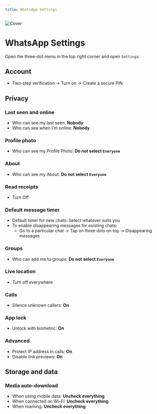 ```yaml
---
title: WhatsApp Settings
---
```


![Cover](/assets/covers/whatsapp.png)

# WhatsApp Settings

Open the three-dot menu in the top right corner and open `Settings`.

## Account
- Two-step verification -> Turn on -> Create a secure PIN

## Privacy

### Last seen and online
- Who can see my last seen: **Nobody**
- Who can see when I'm online: **Nobody**

### Profile photo
- Who can see my Profile Photo: **Do not select `Everyone`**

### About
- Who can see my About: **Do not select `Everyone`**

### Read receipts
- Turn Off

### Default message timer
- Default timer for new chats: Select whatever suits you
- To enable disappearing messages for existing chats:
    - Go to a particular chat -> Tap on three dots on top -> Disappearing messages

### Groups
- Who can add me to groups: **Do not select `Everyone`**

### Live location
- Turn off everywhere

### Calls
- Silence unknown callers: **On**

### App lock
- Unlock with biometric: **On**

### Advanced
- Protect IP address in calls: **On**
- Disable link previews: **On**

## Storage and data

### Media auto-download
- When using mobile data: **Uncheck everything**
- When connected on Wi-Fi: **Uncheck everything**
- When roaming: **Uncheck everything**
